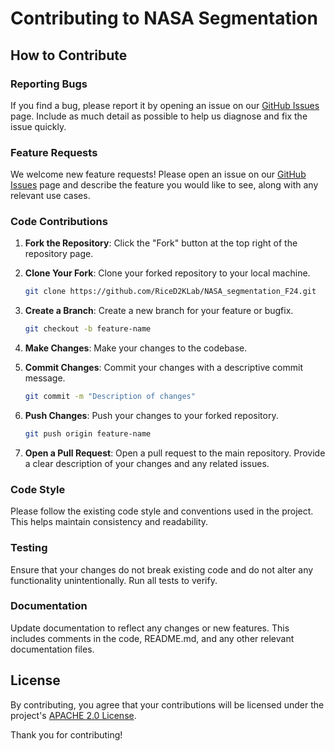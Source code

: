 # Contributing to NASA Segmentation

## How to Contribute

### Reporting Bugs

If you find a bug, please report it by opening an issue on our [GitHub Issues](https://github.com/RiceD2KLab/NASA_segmentation_F24/issues) page. Include as much detail as possible to help us diagnose and fix the issue quickly.

### Feature Requests

We welcome new feature requests! Please open an issue on our [GitHub Issues](https://github.com/RiceD2KLab/NASA_segmentation_F24/issues) page and describe the feature you would like to see, along with any relevant use cases.

### Code Contributions

1. **Fork the Repository**: Click the "Fork" button at the top right of the repository page.
2. **Clone Your Fork**: Clone your forked repository to your local machine.

    ```sh
    git clone https://github.com/RiceD2KLab/NASA_segmentation_F24.git
    ```

3. **Create a Branch**: Create a new branch for your feature or bugfix.

    ```sh
    git checkout -b feature-name
    ```

4. **Make Changes**: Make your changes to the codebase.
5. **Commit Changes**: Commit your changes with a descriptive commit message.

    ```sh
    git commit -m "Description of changes"
    ```

6. **Push Changes**: Push your changes to your forked repository.

    ```sh
    git push origin feature-name
    ```

7. **Open a Pull Request**: Open a pull request to the main repository. Provide a clear description of your changes and any related issues.

### Code Style

Please follow the existing code style and conventions used in the project. This helps maintain consistency and readability.

### Testing

Ensure that your changes do not break existing code and do not alter any functionality unintentionally. Run all tests to verify.

### Documentation

Update documentation to reflect any changes or new features. This includes comments in the code, README.md, and any other relevant documentation files.


## License

By contributing, you agree that your contributions will be licensed under the project's [APACHE 2.0 License](LICENSE).

Thank you for contributing!
